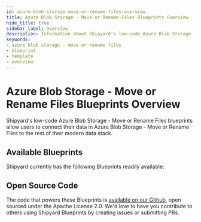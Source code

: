 ```yaml
---
id: azure-blob-storage-move-or-rename-files-overview
title: Azure Blob Storage - Move or Rename Files Blueprints Overview
hide_title: true
sidebar_label: Overview
description: Information about Shipyard's low-code Azure Blob Storage - Move or Rename Files templates.
keywords:
- azure blob storage - move or rename files
- blueprint
- template
- overview
---
```


# Azure Blob Storage - Move or Rename Files Blueprints Overview

Shipyard's low-code Azure Blob Storage - Move or Rename Files blueprints allow users to connect their data in Azure Blob Storage - Move or Rename Files to the rest of their modern data stack.

## Available Blueprints
Shipyard currently has the following Blueprints readily available: 

## Open Source Code
The code that powers these Blueprints is [available on our Github](None), open sourced under the Apache License 2.0. We'd love to have you contribute to others using Shipyard Blueprints by creating issues or submitting PRs.
